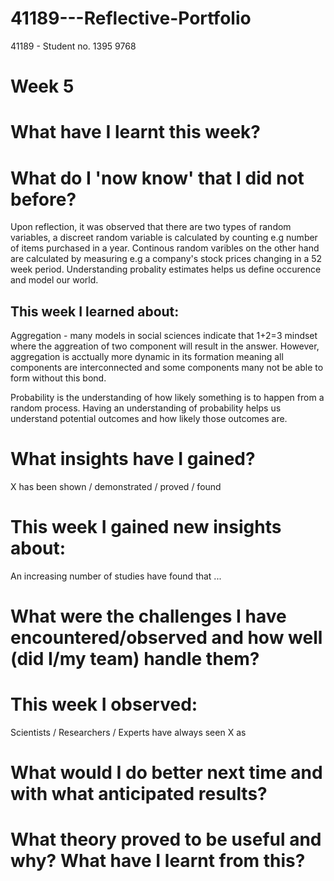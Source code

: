 # 41189---Reflective-Portfolio
41189 - Student no. 1395 9768

# Week 5

# What have I learnt this week?



# What do I 'now know' that I did not before?

Upon reflection, it was observed that there are two types of random variables, a discreet random variable is calculated by counting e.g number of items purchased in a year. Continous random varibles on the other hand are calculated by measuring e.g a company's stock prices changing in a 52 week period. Understanding probality estimates helps us define occurence and model our world. 

## This week I learned about:

Aggregation - many models in social sciences indicate that 1+2=3 mindset where the aggreation of two component will result in the answer. However, aggregation is acctually more dynamic in its formation meaning all components are interconnected and some components many not be able to form without this bond. 

Probability is the understanding of how likely something is to happen from a random process. Having an understanding of probability helps us understand potential outcomes and how likely those outcomes are. 

# What insights have I gained?
X has been shown / demonstrated / proved / found 



# This week I gained new insights about:

An increasing number of studies have found that ...


# What were the challenges I have encountered/observed and how well (did I/my team) handle them?



# This week I observed:
  
Scientists / Researchers / Experts have always seen X as

# What would I do better next time and with what anticipated results?


# What theory proved to be useful and why? What have I learnt from this?
